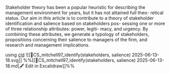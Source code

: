 Stakeholder theory has been a popular heuristic for describing the management environment for years, but it has not attained full theo- retical status. Our aim in this article is to contribute to a theory of stakeholder identification and salience based on stakeholders pos- sessing one or more of three relationship attributes: power, legiti- macy, and urgency. By combining these attributes, we generate a typology of stakeholders, propositions concerning their salience to managers of the firm, and research and management implications.

using [cld](https://claude.ai/chat/05910f0d-400c-4562-b377-21652790bc3e)
![[📜CS_mitchell97_identify(stakeholders, salience) 2025-06-13-18.svg]]
%%[[📜CS_mitchell97_identify(stakeholders, salience) 2025-06-13-18.md|🖋 Edit in Excalidraw]]%%